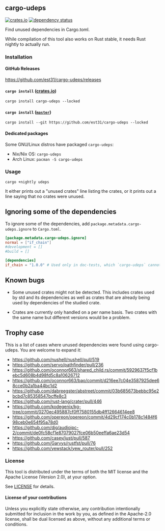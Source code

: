 ## cargo-udeps


[![crates.io](https://img.shields.io/crates/v/cargo-udeps.svg)](https://crates.io/crates/cargo-udeps)
[![dependency status](https://deps.rs/repo/github/est31/cargo-udeps/status.svg)](https://deps.rs/repo/github/est31/cargo-udeps)

Find unused dependencies in Cargo.toml.

While compilation of this tool also works on Rust stable,
it needs Rust nightly to actually run.

### Installation

#### GitHub Releases

<https://github.com/est31/cargo-udeps/releases>

#### `cargo install` ([crates.io](https://crates.io/crates/cargo-udeps))

```
cargo install cargo-udeps --locked
```

#### `cargo install` ([`master`](https://github.com/est31/cargo-udeps/tree/master))

```
cargo install --git https://github.com/est31/cargo-udeps --locked
```

#### Dedicated packages

Some GNU/Linux distros have packaged `cargo-udeps`:

* Nix/Nix OS: `cargo-udeps`
* Arch Linux: `pacman -S cargo-udeps`

### Usage

```
cargo +nightly udeps
```

It either prints out a "unused crates" line listing the crates,
or it prints out a line saying that no crates were unused.

## Ignoring some of the dependencies

To ignore some of the dependencies, add `package.metadata.cargo-udeps.ignore` to `Cargo.toml`.

```toml
[package.metadata.cargo-udeps.ignore]
normal = ["if_chain"]
#development = []
#build = []

[dependencies]
if_chain = "1.0.0" # Used only in doc-tests, which `cargo-udeps` cannot check.
```

## Known bugs

* Some unused crates might not be detected.
  This includes crates used by std and its dependencies as well as crates that
  are already being used by dependencies of the studied crate.

* Crates are currently only handled on a per name basis.
  Two crates with the same name but different versions would be a problem.

## Trophy case

This is a list of cases where unused dependencies were found using cargo-udeps.
You are welcome to expand it:

* https://github.com/nushell/nushell/pull/519
* https://github.com/servo/pathfinder/pull/236
* https://github.com/oconnor663/shared_child.rs/commit/5929637f5cf1bebc5d608b4d98fd5c8a10626712
* https://github.com/oconnor663/bao/commit/d216ee7c04e3587925dee68cce0b2a1ba44bc1d2
* https://github.com/dabreegster/abstreet/commit/03b685673bebbc95e2bcbd7c85358547bcffe8c3
* https://github.com/rust-lang/crater/pull/446
* https://github.com/kodegenix/kg-tree/commit/0270ec495887cf0ff7580155db4ff12664614ee8
* https://github.com/opereon/opereon/commit/4d29cf174c0b178c1484f698ceb0e654f95a78d0
* https://github.com/djg/audioipc-2/commit/de0fc58cf1e87079027fce06b50eeffa6ae23d54
* https://github.com/casey/just/pull/587
* https://github.com/Garvys/rustfst/pull/76
* https://github.com/yewstack/yew_router/pull/252

### License
[license]: #license

This tool is distributed under the terms of both the MIT license
and the Apache License (Version 2.0), at your option.

See [LICENSE](LICENSE) for details.

#### License of your contributions

Unless you explicitly state otherwise, any contribution intentionally submitted for
inclusion in the work by you, as defined in the Apache-2.0 license,
shall be dual licensed as above, without any additional terms or conditions.
